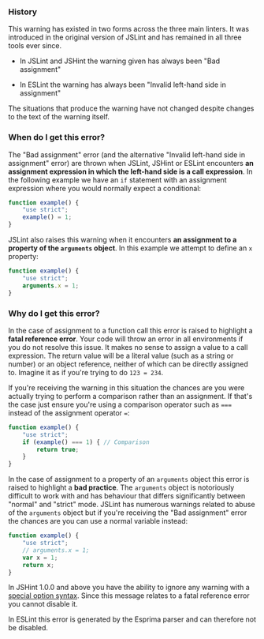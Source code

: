 <!---
{
    "titles": [
        "Bad assignment",
        "Invalid left-hand side in assignment",
        "E031"
    ],
    "slugs": [
        "bad-assignment",
        "invalid-left-hand-side-in-assignment",
        "e031"
    ],
    "linters": [
        "jslint",
        "jshint",
        "eslint"
    ],
    "author": "jallardice"
}
-->

### History

This warning has existed in two forms across the three main linters. It was
introduced in the original version of JSLint and has remained in all three tools
ever since.

 - In JSLint and JSHint the warning given has always been "Bad assignment"

 - In ESLint the warning has always been "Invalid left-hand side in assignment"

The situations that produce the warning have not changed despite changes to the
text of the warning itself.

### When do I get this error?

The "Bad assignment" error (and the alternative "Invalid left-hand side in
assignment" error) are thrown when JSLint, JSHint or ESLint encounters **an
assignment expression in which the left-hand side is a call expression**. In the
following example we have an `if` statement with an assignment expression where
you would normally expect a conditional:

<!---
{
    "linter": "jslint"
}
-->
```javascript
function example() {
    "use strict";
    example() = 1;
}
```

JSLint also raises this warning when it encounters **an assignment to a property
of the `arguments` object**. In this example we attempt to define an `x`
property:

<!---
{
    "linter": "jslint"
}
-->
```javascript
function example() {
    "use strict";
    arguments.x = 1;
}
```

### Why do I get this error?

In the case of assignment to a function call this error is raised to highlight a
**fatal reference error**. Your code will throw an error in all environments if
you do not resolve this issue. It makes no sense to assign a value to a call
expression. The return value will be a literal value (such as a string or
number) or an object reference, neither of which can be directly assigned to.
Imagine it as if you're trying to do `123 = 234`.

If you're receiving the warning in this situation the chances are you were
actually trying to perform a comparison rather than an assignment. If that's the
case just ensure you're using a comparison operator such as `===` instead of the
assignment operator `=`:

<!---
{
    "linter": "jslint"
}
-->
```javascript
function example() {
    "use strict";
    if (example() === 1) { // Comparison
        return true;
    }
}
```

In the case of assignment to a property of an `arguments` object this error is
raised to highlight a **bad practice**. The `arguments` object is notoriously
difficult to work with and has behaviour that differs significantly between
"normal" and "strict" mode. JSLint has numerous warnings related to abuse of the
`arguments` object but if you're receiving the "Bad assignment" error the
chances are you can use a normal variable instead:

<!---
{
    "linter": "jslint"
}
-->
```javascript
function example() {
    "use strict";
    // arguments.x = 1;
    var x = 1;
    return x;
}
```

In JSHint 1.0.0 and above you have the ability to ignore any warning with a
[special option syntax][jshintopts]. Since this message relates to a fatal
reference error you cannot disable it.

In ESLint this error is generated by the Esprima parser and can therefore not be
disabled.

[jshintopts]: http://jshint.com/docs/#options
[es5-11.13]: http://es5.github.io/#x11.13
